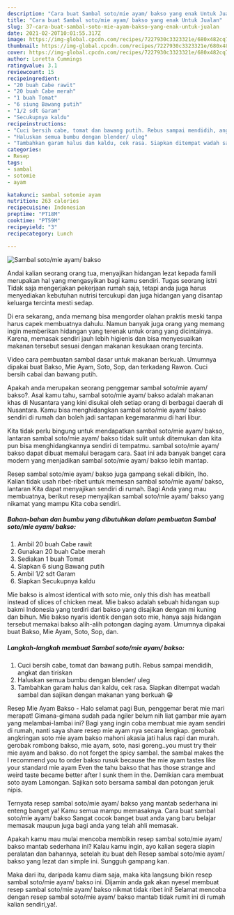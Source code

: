 ```yaml
---
description: "Cara buat Sambal soto/mie ayam/ bakso yang enak Untuk Jualan"
title: "Cara buat Sambal soto/mie ayam/ bakso yang enak Untuk Jualan"
slug: 37-cara-buat-sambal-soto-mie-ayam-bakso-yang-enak-untuk-jualan
date: 2021-02-20T10:01:55.317Z
image: https://img-global.cpcdn.com/recipes/7227930c3323321e/680x482cq70/sambal-sotomie-ayam-bakso-foto-resep-utama.jpg
thumbnail: https://img-global.cpcdn.com/recipes/7227930c3323321e/680x482cq70/sambal-sotomie-ayam-bakso-foto-resep-utama.jpg
cover: https://img-global.cpcdn.com/recipes/7227930c3323321e/680x482cq70/sambal-sotomie-ayam-bakso-foto-resep-utama.jpg
author: Loretta Cummings
ratingvalue: 3.1
reviewcount: 15
recipeingredient:
- "20 buah Cabe rawit"
- "20 buah Cabe merah"
- "1 buah Tomat"
- "6 siung Bawang putih"
- "1/2 sdt Garam"
- "Secukupnya kaldu"
recipeinstructions:
- "Cuci bersih cabe, tomat dan bawang putih. Rebus sampai mendidih, angkat dan tiriskan"
- "Haluskan semua bumbu dengan blender/ uleg"
- "Tambahkan garam halus dan kaldu, cek rasa. Siapkan ditempat wadah sambal dan sajikan dengan makanan yang berkuah 😁"
categories:
- Resep
tags:
- sambal
- sotomie
- ayam

katakunci: sambal sotomie ayam 
nutrition: 263 calories
recipecuisine: Indonesian
preptime: "PT18M"
cooktime: "PT59M"
recipeyield: "3"
recipecategory: Lunch

---
```



![Sambal soto/mie ayam/ bakso](https://img-global.cpcdn.com/recipes/7227930c3323321e/680x482cq70/sambal-sotomie-ayam-bakso-foto-resep-utama.jpg)

Andai kalian seorang orang tua, menyajikan hidangan lezat kepada famili merupakan hal yang mengasyikan bagi kamu sendiri. Tugas seorang istri Tidak saja mengerjakan pekerjaan rumah saja, tetapi anda juga harus menyediakan kebutuhan nutrisi tercukupi dan juga hidangan yang disantap keluarga tercinta mesti sedap.

Di era  sekarang, anda memang bisa mengorder olahan praktis meski tanpa harus capek membuatnya dahulu. Namun banyak juga orang yang memang ingin memberikan hidangan yang terenak untuk orang yang dicintainya. Karena, memasak sendiri jauh lebih higienis dan bisa menyesuaikan makanan tersebut sesuai dengan makanan kesukaan orang tercinta. 

Video cara pembuatan sambal dasar untuk makanan berkuah. Umumnya dipakai buat Bakso, Mie Ayam, Soto, Sop, dan terkadang Rawon. Cuci bersih cabai dan bawang putih.

Apakah anda merupakan seorang penggemar sambal soto/mie ayam/ bakso?. Asal kamu tahu, sambal soto/mie ayam/ bakso adalah makanan khas di Nusantara yang kini disukai oleh setiap orang di berbagai daerah di Nusantara. Kamu bisa menghidangkan sambal soto/mie ayam/ bakso sendiri di rumah dan boleh jadi santapan kegemaranmu di hari libur.

Kita tidak perlu bingung untuk mendapatkan sambal soto/mie ayam/ bakso, lantaran sambal soto/mie ayam/ bakso tidak sulit untuk ditemukan dan kita pun bisa menghidangkannya sendiri di tempatmu. sambal soto/mie ayam/ bakso dapat dibuat memalui beragam cara. Saat ini ada banyak banget cara modern yang menjadikan sambal soto/mie ayam/ bakso lebih mantap.

Resep sambal soto/mie ayam/ bakso juga gampang sekali dibikin, lho. Kalian tidak usah ribet-ribet untuk memesan sambal soto/mie ayam/ bakso, lantaran Kita dapat menyajikan sendiri di rumah. Bagi Anda yang mau membuatnya, berikut resep menyajikan sambal soto/mie ayam/ bakso yang nikamat yang mampu Kita coba sendiri.

<!--inarticleads1-->

##### Bahan-bahan dan bumbu yang dibutuhkan dalam pembuatan Sambal soto/mie ayam/ bakso:

1. Ambil 20 buah Cabe rawit
1. Gunakan 20 buah Cabe merah
1. Sediakan 1 buah Tomat
1. Siapkan 6 siung Bawang putih
1. Ambil 1/2 sdt Garam
1. Siapkan Secukupnya kaldu


Mie bakso is almost identical with soto mie, only this dish has meatball instead of slices of chicken meat. Mie bakso adalah sebuah hidangan sup bakmi Indonesia yang terdiri dari bakso yang disajikan dengan mi kuning dan bihun. Mie bakso nyaris identik dengan soto mie, hanya saja hidangan tersebut memakai bakso alih-alih potongan daging ayam. Umumnya dipakai buat Bakso, Mie Ayam, Soto, Sop, dan. 

<!--inarticleads2-->

##### Langkah-langkah membuat Sambal soto/mie ayam/ bakso:

1. Cuci bersih cabe, tomat dan bawang putih. Rebus sampai mendidih, angkat dan tiriskan
1. Haluskan semua bumbu dengan blender/ uleg
1. Tambahkan garam halus dan kaldu, cek rasa. Siapkan ditempat wadah sambal dan sajikan dengan makanan yang berkuah 😁


Resep Mie Ayam Bakso - Halo selamat pagi Bun, penggemar berat mie mari merapat! Gimana-gimana sudah pada ngiler belum nih liat gambar mie ayam yang melambai-lambai ini? Bagi yang ingin coba membuat mie ayam sendiri di rumah, nanti saya share resep mie ayam nya secara lengkap. gerobak angkringan soto mie ayam bakso mahoni akasia jati halus rapi dan murah. gerobak rombong bakso, mie ayam, soto, nasi goreng..you must try their mie ayam and bakso. do not forget the spicy sambal. the sambal makes the I recommend you to order bakso rusuk because the mie ayam tastes like your standard mie ayam Even the tahu bakso that has those strange and weird taste became better after I sunk them in the. Demikian cara membuat soto ayam Lamongan. Sajikan soto bersama sambal dan potongan jeruk nipis. 

Ternyata resep sambal soto/mie ayam/ bakso yang mantab sederhana ini enteng banget ya! Kamu semua mampu memasaknya. Cara buat sambal soto/mie ayam/ bakso Sangat cocok banget buat anda yang baru belajar memasak maupun juga bagi anda yang telah ahli memasak.

Apakah kamu mau mulai mencoba membikin resep sambal soto/mie ayam/ bakso mantab sederhana ini? Kalau kamu ingin, ayo kalian segera siapin peralatan dan bahannya, setelah itu buat deh Resep sambal soto/mie ayam/ bakso yang lezat dan simple ini. Sungguh gampang kan. 

Maka dari itu, daripada kamu diam saja, maka kita langsung bikin resep sambal soto/mie ayam/ bakso ini. Dijamin anda gak akan nyesel membuat resep sambal soto/mie ayam/ bakso nikmat tidak ribet ini! Selamat mencoba dengan resep sambal soto/mie ayam/ bakso mantab tidak rumit ini di rumah kalian sendiri,ya!.

